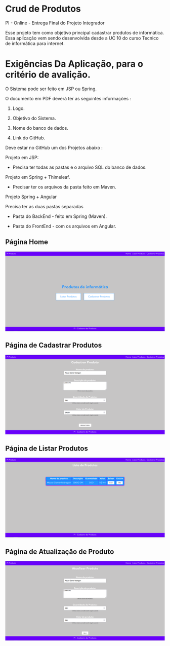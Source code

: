 # Crud de Produtos
PI - Online - Entrega Final do Projeto Integrador

Esse projeto tem como objetivo principal cadastrar produtos de informática. Essa aplicação vem sendo desenvolvida desde a UC 10 do curso Tecnico de informática para internet.

# Exigências Da Aplicação, para o critério de avalição.

O Sistema pode ser feito em JSP ou Spring.

O documento em PDF deverá ter as seguintes informações :

1.  Logo.

2.  Objetivo do Sistema.

3.  Nome do banco de dados.

4.  Link do GitHub.

Deve estar no GitHub um dos Projetos abaixo :

Projeto em JSP:

- Precisa ter todas as pastas e o arquivo SQL do banco de dados.

Projeto em Spring + Thimeleaf.

- Precisar ter os arquivos da pasta feito em Maven.

Projeto Spring + Angular

Precisa ter as duas pastas separadas

-  Pasta do BackEnd - feito em Spring (Maven).

- Pasta do FrontEnd - com os arquivos em Angular.

## Página Home

<img src="https://raw.githubusercontent.com/LucasGaldinno/crud-produtos/main/PI-%20Screenshots/home.png">

## Página de Cadastrar Produtos 

<img src="https://raw.githubusercontent.com/LucasGaldinno/crud-produtos/main/PI-%20Screenshots/Cadastrar-Produto.PNG">

## Página de Listar Produtos

<img src="https://raw.githubusercontent.com/LucasGaldinno/crud-produtos/main/PI-%20Screenshots/Listar-Produto.PNG">

## Página de Atualização de Produto 

<img src="https://raw.githubusercontent.com/LucasGaldinno/crud-produtos/main/PI-%20Screenshots/Atualiza-Produto.PNG">
